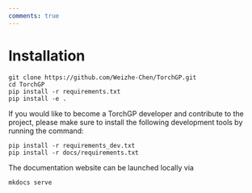 ```yaml
---
comments: true
---
```


# Installation

```
git clone https://github.com/Weizhe-Chen/TorchGP.git
cd TorchGP
pip install -r requirements.txt
pip install -e .
```

If you would like to become a TorchGP developer and contribute to the project, please make sure to install the following development tools by running the command:

```
pip install -r requirements_dev.txt
pip install -r docs/requirements.txt
```

The documentation website can be launched locally via

```
mkdocs serve
```
